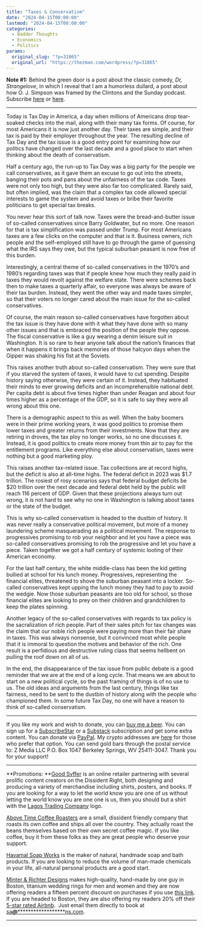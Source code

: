 ```yaml
---
title: "Taxes & Conservatism"
date: "2024-04-15T00:00:00"
lastmod: "2024-04-15T00:00:00"
categories:
  - Badder Thoughts
  - Economics
  - Politics
params:
  original_slug: "?p=31865"
  original_url: "https://thezman.com/wordpress/?p=31865"
---
```


**Note \#1:** Behind the green door is a post about the classic comedy,
*Dr, Strangelove*, in which I reveal that I am a humorless dullard, a
post about how O. J. Simpson was framed by the Clintons and the Sunday
podcast. Subscribe
<a href="https://www.subscribestar.com/the-z-blog" rel="noopener"
target="_blank">here</a> or
<a href="https://thedissident.substack.com/" rel="noopener"
target="_blank">here</a>.

------------------------------------------------------------------------

Today is Tax Day in America, a day when millions of Americans drop
tear-soaked checks into the mail, along with their many tax forms. Of
course, for most Americans it is now just another day. Their taxes are
simple, and their tax is paid by their employer throughout the year. The
resulting decline of Tax Day and the tax issue is a good entry point for
examining how our politics have changed over the last decade and a good
place to start when thinking about the death of conservatism.

Half a century ago, the run-up to Tax Day was a big party for the people
we call conservatives, as it gave them an excuse to go out into the
streets, banging their pots and pans about the unfairness of the tax
code. Taxes were not only too high, but they were also far too
complicated. Rarely said, but often implied, was the claim that a
complex tax code allowed special interests to game the system and avoid
taxes or bribe their favorite politicians to get special tax breaks.

You never hear this sort of talk now. Taxes were the bread-and-butter
issue of so-called conservatives since Barry Goldwater, but no more. One
reason for that is tax simplification was passed under Trump. For most
Americans taxes are a few clicks on the computer and that is it.
Business owners, rich people and the self-employed still have to go
through the game of guessing what the IRS says they owe, but the typical
suburban peasant is now free of this burden.

Interestingly, a central theme of so-called conservatives in the 1970’s
and 1980’s regarding taxes was that if people knew how much they really
paid in taxes they would revolt against the welfare state. There were
schemes back then to make taxes a quarterly affair, so everyone was
always be aware of their tax burden. Instead, they went the other way
and made taxes simpler, so that their voters no longer cared about the
main issue for the so-called conservatives.

Of course, the main reason so-called conservatives have forgotten about
the tax issue is they have done with it what they have done with so many
other issues and that is embraced the position of the people they
oppose. The fiscal conservative is like a guy wearing a denim leisure
suit in Washington. It is so rare to hear anyone talk about the nation’s
finances that when it happens it brings back memories of those halcyon
days when the Gipper was shaking his fist at the Soviets.

This raises another truth about so-called conservatism. They were sure
that if you starved the system of taxes, it would have to cut spending.
Despite history saying otherwise, they were certain of it. Instead, they
habituated their minds to ever growing deficits and an incomprehensible
national debt. Per capita debt is about five times higher than under
Reagan and about four times higher as a percentage of the GDP, so it is
safe to say they were all wrong about this one.

There is a demographic aspect to this as well. When the baby boomers
were in their prime working years, it was good politics to promise them
lower taxes and greater returns from their investments. Now that they
are retiring in droves, the tax ploy no longer works, so no one
discusses it. Instead, it is good politics to create more money from
thin air to pay for the entitlement programs. Like everything else about
conservatism, taxes were nothing but a good marketing ploy.

This raises another tax-related issue. Tax collections are at record
highs, but the deficit is also at all-time highs. The federal deficit in
2023 was $1.7 trillion. The rosiest of rosy scenarios says that federal
budget deficits be $20 trillion over the next decade and federal debt
held by the public will reach 116 percent of GDP. Given that these
projections always turn out wrong, it is not hard to see why no one in
Washington is talking about taxes or the state of the budget.

This is why so-called conservatism is headed to the dustbin of history.
It was never really a conservative political movement, but more of a
money laundering scheme masquerading as a political movement. The
response to progressives promising to rob your neighbor and let you have
a piece was so-called conservatives promising to rob the progressive and
let you have a piece. Taken together we got a half century of systemic
looting of their American economy.

For the last half century, the white middle-class has been the kid
getting bullied at school for his lunch money. Progressives,
representing the financial elites, threatened to shove the suburban
peasant into a locker. So-called conservatives kept upping the lunch
money they had to pay to avoid the wedgie. Now those suburban peasants
are too old for school, so those financial elites are looking to prey on
their children and grandchildren to keep the plates spinning.

Another legacy of the so-called conservatives with regards to tax policy
is the sacralization of rich people. Part of their sales pitch for tax
changes was the claim that our noble rich people were paying more than
their fair share in taxes. This was always nonsense, but it convinced
most white people that it is immoral to question the motives and
behavior of the rich. One result is a perfidious and destructive ruling
class that seems hellbent on pulling the roof down on all of us.

In the end, the disappearance of the tax issue from public debate is a
good reminder that we are at the end of a long cycle. That means we are
about to start on a new political cycle, so the past framing of things
is of no use to us. The old ideas and arguments from the last century,
things like tax fairness, need to be sent to the dustbin of history
along with the people who championed them. In some future Tax Day, no
one will have a reason to think of so-called conservatism.

------------------------------------------------------------------------

If you like my work and wish to donate, you can
<a href="https://www.buymeacoffee.com/mujolulu" rel="noopener"
target="_blank">buy me a beer</a>. You can sign up for a
<a href="https://www.subscribestar.com/the-z-blog" rel="noopener"
target="_blank">SubscribeStar</a> or a
<a href="https://thedissident.substack.com/" rel="noopener"
target="_blank">Substack</a> subscription and get some extra content.
You can donate via <a
href="https://www.paypal.com/donate/?cmd=_s-xclick&amp;hosted_button_id=UDAS2Q8JYA6CN&amp;source=url"
rel="noopener" target="_blank">PayPal</a>. My crypto addresses are
<a href="https://thezman.com/wordpress/?page_id=22713" rel="noopener"
target="_blank">here</a> for those who prefer that option. You can send
gold bars through the postal service to: Z Media LLC P.O. Box 1047
Berkeley Springs, WV 25411-3047. Thank you for your support!

------------------------------------------------------------------------

**Promotions: **<a href="https://goodsvffer.com/" rel="noopener" target="_blank">Good
Svffer</a> is an online retailer partnering with several prolific
content creators on the Dissident Right, both designing and producing a
variety of merchandise including shirts, posters, and books. If you are
looking for a way to let the world know you are one of us without
letting the world know you are one one is us, then you should but a
shirt with the
<a href="https://goodsvffer.com/products/lagos-trading-company"
rel="noopener" target="_blank">Lagos Trading Company</a> logo.

<a href="https://abovetimecoffee.com/" rel="noopener"
target="_blank">Above Time Coffee Roasters</a> are a small, dissident
friendly company that roasts its own coffee and ships all over the
country. They actually roast the beans themselves based on their own
secret coffee magic. If you like coffee, buy it from these folks as they
are great people who deserve your support.

<a href="https://havamalsoapworks.com/" rel="noopener"
target="_blank">Havamal Soap Works</a> is the maker of natural, handmade
soap and bath products. If you are looking to reduce the volume of
man-made chemicals in your life, all-natural personal products are a
good start.

<a href="https://www.minterandrichterdesigns.com/"
rel="noreferrer nofollow noopener" target="_blank">Minter &amp; Richter
Designs</a> makes high-quality, hand-made by one guy in Boston, titanium
wedding rings for men and women and they are now offering readers a
fifteen percent discount on purchases if you use
<a href="https://www.minterandrichterdesigns.com/discount/ZMAN"
rel="noreferrer nofollow noopener" target="_blank">this link</a>.
<span class="highlight"><span class="colour"><span class="font"><span class="size">If
you are headed to Boston, they are also offering my readers 20% off
their <a
href="https://www.airbnb.com/users/7988017/listings?user_id=7988017&amp;s=3"
rel="noopener noreferrer" target="_blank">5-star rated Airbnb</a>.  Just
email them directly to book at
<a href="mailto:sa***@*********************ns.com"
data-original-string="L2+xjaZA0Vuin7G+Miribw==cb7iv9HC5RONrw6nXFBYpQhvQcSfQU1c7UEe2nkJKcJTr2EJ2I3PsX9fg4hSeDP0BAU"><span
class="apbct-email-encoder"
data-original-string="3bx8febi33IXIkKAbd/H7A==cb7faGNqoU/AavTEQESHr5nQWKbwMeKATNoh0n0ERANXM0TPJHHavdu+tdzHFBnFPv/"
title="This contact has been encoded by Anti-Spam by CleanTalk. Click to decode. To finish the decoding make sure that JavaScript is enabled in your browser.">sa<span
class="apbct-blur">***</span>@<span
class="apbct-blur">*********************</span>ns.com</span></a>.</span></span></span></span>

------------------------------------------------------------------------
